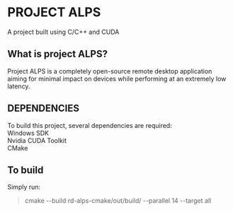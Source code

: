 # PROJECT ALPS

A project built using C/C++ and CUDA

## What is project ALPS?

Project ALPS is a completely open-source remote desktop application aiming for minimal impact on devices while performing at an extremely low latency.

## DEPENDENCIES
To build this project, several dependencies are required:<br>
Windows SDK<br>
Nvidia CUDA Toolkit<br>
CMake

## To build
Simply run:<br>
>cmake --build rd-alps-cmake/out/build/ --parallel 14 --target all